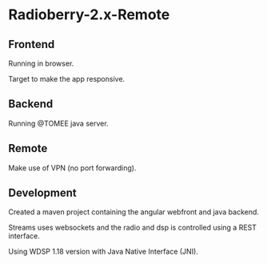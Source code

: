 # Radioberry-2.x-Remote


## Frontend

Running in browser. 

Target to make the app responsive.

## Backend

Running @TOMEE java server.

## Remote

Make use of VPN (no port forwarding).

## Development

Created a maven project
  containing the angular webfront and java backend. 
  
Streams uses websockets and the radio and dsp is controlled using a REST interface.

Using WDSP 1.18 version with Java Native Interface (JNI).

